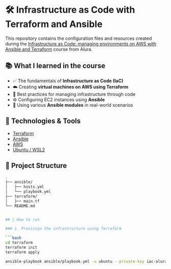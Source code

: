 # 🛠️ Infrastructure as Code with Terraform and Ansible

This repository contains the configuration files and resources created during the [Infrastructure as Code: managing environments on AWS with Ansible and Terraform](https://cursos.alura.com.br/course/infraestrutura-codigo-maquinas-aws-ansible-terraform) course from Alura.

## 📚 What I learned in the course

- ✅ The fundamentals of **Infrastructure as Code (IaC)**
- ☁️ Creating **virtual machines on AWS using Terraform**
- 🧠 Best practices for managing infrastructure through code
- ⚙️ Configuring EC2 instances using **Ansible**
- 🧩 Using various **Ansible modules** in real-world scenarios

## 🧰 Technologies & Tools

- [Terraform](https://www.terraform.io/)
- [Ansible](https://www.ansible.com/)
- [AWS](https://aws.amazon.com/)
- [Ubuntu / WSL2](https://learn.microsoft.com/en-us/windows/wsl/)

## 📁 Project Structure

```bash
.
├── ansible/
│   ├── hosts.yml
│   └── playbook.yml
├── terraform/
│   ├── main.tf
└── README.md


## 🚀 How to run

### 1. Provision the infrastructure using Terraform

```bash
cd terraform
terraform init
terraform apply

ansible-playbook ansible/playbook.yml -u ubuntu --private-key iac-alura.pem -i ansible/hosts.yml



